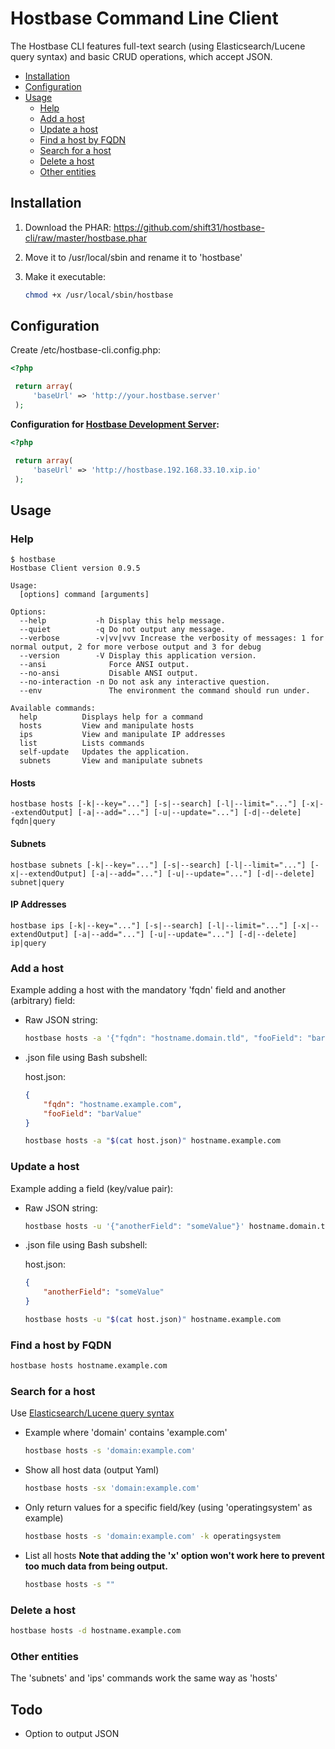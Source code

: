 # Hostbase Command Line Client

The Hostbase CLI features full-text search (using Elasticsearch/Lucene query syntax) and basic CRUD operations, which accept JSON.

- [Installation](#installation)
- [Configuration](#configuration)
- [Usage](#usage)
    - [Help](#help)
    - [Add a host](#add-a-host)
    - [Update a host](#update-a-host)
    - [Find a host by FQDN](#find-a-host-by-fqdn)
    - [Search for a host](#search-for-a-host)
    - [Delete a host](#delete-a-host)
    - [Other entities](#other-entities)


## Installation

1. Download the PHAR:  https://github.com/shift31/hostbase-cli/raw/master/hostbase.phar
2. Move it to /usr/local/sbin and rename it to 'hostbase'
3. Make it executable:

    ```bash
	chmod +x /usr/local/sbin/hostbase
	```

## Configuration

Create /etc/hostbase-cli.config.php:

```php
<?php

 return array(
     'baseUrl' => 'http://your.hostbase.server'
 );
```

**Configuration for [Hostbase Development Server](https://github.com/shift31/hostbase#vagrant):**
```php
<?php

 return array(
     'baseUrl' => 'http://hostbase.192.168.33.10.xip.io'
 );
```

## Usage

### Help

```
$ hostbase
Hostbase Client version 0.9.5

Usage:
  [options] command [arguments]

Options:
  --help           -h Display this help message.
  --quiet          -q Do not output any message.
  --verbose        -v|vv|vvv Increase the verbosity of messages: 1 for normal output, 2 for more verbose output and 3 for debug
  --version        -V Display this application version.
  --ansi              Force ANSI output.
  --no-ansi           Disable ANSI output.
  --no-interaction -n Do not ask any interactive question.
  --env               The environment the command should run under.

Available commands:
  help          Displays help for a command
  hosts         View and manipulate hosts
  ips           View and manipulate IP addresses
  list          Lists commands
  self-update   Updates the application.
  subnets       View and manipulate subnets
```

#### Hosts
`hostbase hosts [-k|--key="..."] [-s|--search] [-l|--limit="..."] [-x|--extendOutput] [-a|--add="..."] [-u|--update="..."] [-d|--delete] fqdn|query`

#### Subnets
`hostbase subnets [-k|--key="..."] [-s|--search] [-l|--limit="..."] [-x|--extendOutput] [-a|--add="..."] [-u|--update="..."] [-d|--delete] subnet|query`

#### IP Addresses
`hostbase ips [-k|--key="..."] [-s|--search] [-l|--limit="..."] [-x|--extendOutput] [-a|--add="..."] [-u|--update="..."] [-d|--delete] ip|query`

### Add a host

Example adding a host with the mandatory 'fqdn' field and another (arbitrary) field:

- Raw JSON string:

    ```bash
    hostbase hosts -a '{"fqdn": "hostname.domain.tld", "fooField": "barValue"}' hostname.domain.tld
    ```
- .json file using Bash subshell:

    host.json:

    ```json
    {
        "fqdn": "hostname.example.com",
        "fooField": "barValue"
    }
    ```

    ```bash
    hostbase hosts -a "$(cat host.json)" hostname.example.com
    ```

### Update a host

Example adding a field (key/value pair):

- Raw JSON string:

    ```bash
    hostbase hosts -u '{"anotherField": "someValue"}' hostname.domain.tld
    ```
- .json file using Bash subshell:

    host.json:

    ```json
    {
        "anotherField": "someValue"
    }
    ```

    ```bash
    hostbase hosts -u "$(cat host.json)" hostname.example.com
    ```

### Find a host by FQDN

```bash
hostbase hosts hostname.example.com
```

### Search for a host

Use [Elasticsearch/Lucene query syntax](http://www.elasticsearch.org/guide/en/elasticsearch/reference/current/query-dsl-query-string-query.html#query-string-syntax)

- Example where 'domain' contains 'example.com'

    ```bash
    hostbase hosts -s 'domain:example.com'
    ```
- Show all host data (output Yaml)

    ```bash
    hostbase hosts -sx 'domain:example.com'
    ```
- Only return values for a specific field/key (using 'operatingsystem' as example)

    ```bash
    hostbase hosts -s 'domain:example.com' -k operatingsystem
    ```
- List all hosts
    **Note that adding the 'x' option won't work here to prevent too much data from being output.**

    ```bash
    hostbase hosts -s ""
    ```

### Delete a host

```bash
hostbase hosts -d hostname.example.com
```

### Other entities

The 'subnets' and 'ips' commands work the same way as 'hosts'

## Todo

- Option to output JSON